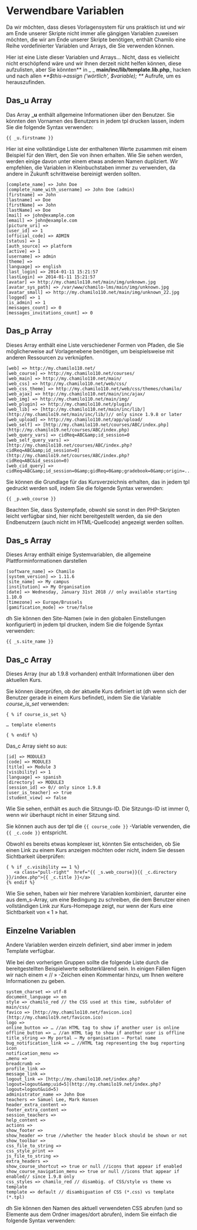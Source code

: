 
# Verwendbare Variablen

Da wir möchten, dass dieses Vorlagensystem für uns praktisch ist und wir am Ende unserer Skripte nicht immer alle gängigen Variablen zuweisen möchten, die wir am Ende unserer Skripte benötigen, enthält Chamilo eine Reihe vordefinierter Variablen und Arrays, die Sie verwenden können.

Hier ist eine Liste dieser Variablen und Arrays... Nicht, dass es vielleicht nicht erschöpfend wäre und wir Ihnen derzeit nicht helfen können, diese aufzulisten, aber Sie könnten** in _ _ **main/inc/lib/template.lib.php**_ hacken und nach allen _**$this->assign \('wörtlich', $variable\); **_ Aufrufe, um es herauszufinden.

## Das\_u Array

Das Array **\_u** enthält allgemeine Informationen über den Benutzer. Sie könnten den Vornamen des Benutzers in jedem tpl drucken lassen, indem Sie die folgende Syntax verwenden:

```text
{{ _u.firstname }}
```

Hier ist eine vollständige Liste der enthaltenen Werte zusammen mit einem Beispiel für den Wert, den Sie von ihnen erhalten. Wie Sie sehen werden, werden einige davon unter einem etwas anderen Namen dupliziert. Wir empfehlen, die Variablen in Kleinbuchstaben immer zu verwenden, da andere in Zukunft schrittweise bereinigt werden sollten.

```text
[complete_name] => John Doe
[complete_name_with_username] => John Doe (admin)
[firstname] => John 
[lastname] => Doe 
[firstName] => John 
[lastName] => Doe 
[mail] => john@example.com
[email] => john@example.com
[picture_uri] => 
[user_id] => 1 
[official_code] => ADMIN 
[status] => 1 
[auth_source] => platform
[active] => 1 
[username] => admin 
[theme] => 
[language] => english 
[last_login] => 2014-01-11 15:21:57
[lastLogin] => 2014-01-11 15:21:57
[avatar] => http://my.chamilo110.net/main/img/unknown.jpg
[avatar_sys_path] => /var/www/chamilo-lms/main/img/unknown.jpg
[avatar_small] => http://my.chamilo110.net/main/img/unknown_22.jpg
[logged] => 1 
[is_admin] => 1 
[messages_count] => 0
[messages_invitations_count] => 0
```

## Das\_p Array

Dieses Array enthält eine Liste verschiedener Formen von Pfaden, die Sie möglicherweise auf Vorlagenebene benötigen, um beispielsweise mit anderen Ressourcen zu verknüpfen.

```text
[web] => http://my.chamilo110.net/
[web_course] => http://my.chamilo110.net/courses/ 
[web_main] => http://my.chamilo110.net/main/ 
[web_css] => http://my.chamilo110.net/web/css/ 
[web_css_theme] => http://my.chamilo110.net/web/css/themes/chamilo/
[web_ajax] => http://my.chamilo110.net/main/inc/ajax/ 
[web_img] => http://my.chamilo110.net/main/img/ 
[web_plugin] => http://my.chamilo110.net/plugin/ 
[web_lib] => [http://my.chamilo110.net/main/inc/lib/](http://my.chamilo19.net/main/inc/lib/)// only since 1.9.8 or later
[web_upload] => http://my.chamilo110.net/app/upload/
[web_self] => [http://my.chamilo110.net/courses/ABC/index.php](http://my.chamilo19.net/courses/ABC/index.php)
[web_query_vars] => cidReq=ABC&amp;id_session=0
[web_self_query_vars] => [http://my.chamilo110.net/courses/ABC/index.php?cidReq=ABC&amp;id_session=0](http://my.chamilo19.net/courses/ABC/index.php?cidReq=ABC&id_session=0)
[web_cid_query] => cidReq=ABC&amp;id_session=0&amp;gidReq=0&amp;gradebook=0&amp;origin=...
```

Sie können die Grundlage für das Kursverzeichnis erhalten, das in jedem tpl gedruckt werden soll, indem Sie die folgende Syntax verwenden:

```text
{{ _p.web_course }}
```

Beachten Sie, dass Systempfade, obwohl sie sonst in den PHP-Skripten leicht verfügbar sind, hier nicht bereitgestellt werden, da sie den Endbenutzern (auch nicht im HTML-Quellcode\) angezeigt werden sollten.

## Das\_s Array

Dieses Array enthält einige Systemvariablen, die allgemeine Plattforminformationen darstellen

```text
[software_name] => Chamilo 
[system_version] => 1.11.6
[site_name] => My campus 
[institution] => My Organisation
[date] => Wednesday, January 31st 2018 // only available starting 1.10.0
[timezone] => Europe/Brussels
[gamification_mode] => true/false
```

dh Sie können den Site-Namen \(wie in den globalen Einstellungen konfiguriert\) in jedem tpl drucken, indem Sie die folgende Syntax verwenden:

```text
{{ _s.site_name }}
```

## Das\_c Array

Dieses Array \(nur ab 1.9.8 vorhanden\) enthält Informationen über den aktuellen Kurs.

Sie können überprüfen, ob der aktuelle Kurs definiert ist \(dh wenn sich der Benutzer gerade in einem Kurs befindet\), indem Sie die Variable _course\_is\_set_ verwenden:

```text
{ % if course_is_set %}

… template elements

{ % endif %}
```

Das\_c Array sieht so aus:

```text
[id] => MODULE3 
[code] => MODULE3 
[title] => Module 3
[visibility] => 1
[language] => spanish 
[directory] => MODULE3 
[session_id] => 0// only since 1.9.8
[user_is_teacher] => true
[student_view] => false
```

Wie Sie sehen, enthält es auch die Sitzungs-ID. Die Sitzungs-ID ist immer 0, wenn wir überhaupt nicht in einer Sitzung sind.

Sie können auch aus der tpl die `{{ course_code }}` -Variable verwenden, die `{{ _c.code }}` entspricht.

Obwohl es bereits etwas komplexer ist, könnten Sie entscheiden, ob Sie einen Link zu einem Kurs anzeigen möchten oder nicht, indem Sie dessen Sichtbarkeit überprüfen:

```text
{ % if _c.visibility == 1 %}
   <a class="pull-right"  href="{{ _s.web_course}}{{ _c.directory }}/index.php">{{ _c.title }}</a>
{% endif %}
```

Wie Sie sehen, haben wir hier mehrere Variablen kombiniert, darunter eine aus dem\_s-Array, um eine Bedingung zu schreiben, die dem Benutzer einen vollständigen Link zur Kurs-Homepage zeigt, nur wenn der Kurs eine Sichtbarkeit von « 1 » hat.

## Einzelne Variablen

Andere Variablen werden einzeln definiert, sind aber immer in jedem Template verfügbar.

Wie bei den vorherigen Gruppen sollte die folgende Liste durch die bereitgestellten Beispielwerte selbsterklärend sein. In einigen Fällen fügen wir nach einem « // » -Zeichen einen Kommentar hinzu, um Ihnen weitere Informationen zu geben.

```text
system_charset => utf-8
document_language => en
style => chamilo_red // the CSS used at this time, subfolder of main/css/
favico => [http://my.chamilo110.net/favicon.ico](http://my.chamilo19.net/favicon.ico)
logo => 
online_button => … //an HTML tag to show if another user is online
offline_button => … //an HTML tag to show if another user is offline
title_string => My portal – My organisation – Portal name
bug_notification_link => … //HTML tag representing the bug reporting icon
notification_menu => 
…menu => 
breadcrumb => 
profile_link => 
message_link => 
logout_link => [http://my.chamilo110.net/index.php?logout=logout&amp;uid=5](http://my.chamilo19.net/index.php?logout=logout&uid=5)
administrator_name => John Doe
teachers => Samuel Lee, Mark Hansen
header_extra_content => 
footer_extra_content => 
session_teachers => 
help_content => 
actions => 
show_footer => 
show_header => true //whether the header block should be shown or not
show_toolbar => 
css_file_to_string => 
css_style_print => 
js_file_to_string => 
extra_headers => 
show_course_shortcut => true or null //icons that appear if enabled
show_course_navigation_menu => true or null //icons that appear if enabled// since 1.9.8 only
css_styles => chamilo_red // disambig. of CSS/style vs theme vs template
template => default // disambiguation of CSS (*.css) vs template (*.tpl)
```

dh Sie können den Namen des aktuell verwendeten CSS abrufen \(und so Elemente aus dem Ordner images/dort abrufen\), indem Sie einfach die folgende Syntax verwenden: